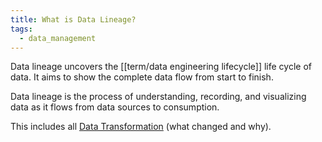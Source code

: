 ```yaml
---
title: What is Data Lineage?
tags:
  - data_management
---
```

Data lineage uncovers the [[term/data engineering lifecycle]] life cycle of data. It aims to show the complete data flow from start to finish. 

Data lineage is the process of understanding, recording, and visualizing data as it flows from data sources to consumption. 

This includes all [Data Transformation](Data%20Transformation.md) (what changed and why).